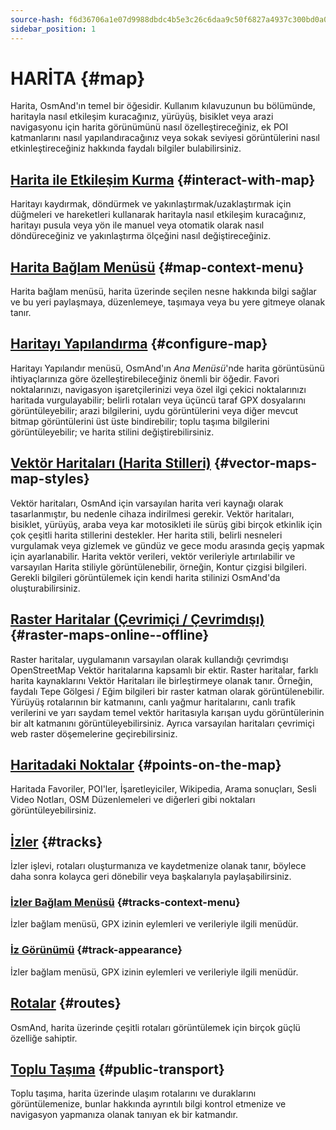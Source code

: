 ```yaml
---
source-hash: f6d36706a1e07d9988dbdc4b5e3c26c6daa9c50f6827a4937c300bd0a0b42708
sidebar_position: 1
---
```


# HARİTA {#map}

Harita, OsmAnd'ın temel bir öğesidir. Kullanım kılavuzunun bu bölümünde, haritayla nasıl etkileşim kuracağınız, yürüyüş, bisiklet veya arazi navigasyonu için harita görünümünü nasıl özelleştireceğiniz, ek POI katmanlarını nasıl yapılandıracağınız veya sokak seviyesi görüntülerini nasıl etkinleştireceğiniz hakkında faydalı bilgiler bulabilirsiniz.

## [Harita ile Etkileşim Kurma](./interact-with-map.md) {#interact-with-map}

Haritayı kaydırmak, döndürmek ve yakınlaştırmak/uzaklaştırmak için düğmeleri ve hareketleri kullanarak haritayla nasıl etkileşim kuracağınız, haritayı pusula veya yön ile manuel veya otomatik olarak nasıl döndüreceğiniz ve yakınlaştırma ölçeğini nasıl değiştireceğiniz.

## [Harita Bağlam Menüsü](./map-context-menu.md) {#map-context-menu}

Harita bağlam menüsü, harita üzerinde seçilen nesne hakkında bilgi sağlar ve bu yeri paylaşmaya, düzenlemeye, taşımaya veya bu yere gitmeye olanak tanır.

## [Haritayı Yapılandırma](./configure-map-menu.md) {#configure-map}

Haritayı Yapılandır menüsü, OsmAnd'ın *Ana Menüsü*'nde harita görüntüsünü ihtiyaçlarınıza göre özelleştirebileceğiniz önemli bir öğedir. Favori noktalarınızı, navigasyon işaretçilerinizi veya özel ilgi çekici noktalarınızı haritada vurgulayabilir; belirli rotaları veya üçüncü taraf GPX dosyalarını görüntüleyebilir; arazi bilgilerini, uydu görüntülerini veya diğer mevcut bitmap görüntülerini üst üste bindirebilir; toplu taşıma bilgilerini görüntüleyebilir; ve harita stilini değiştirebilirsiniz.

## [Vektör Haritaları (Harita Stilleri)](./vector-maps.md) {#vector-maps-map-styles}

Vektör haritaları, OsmAnd için varsayılan harita veri kaynağı olarak tasarlanmıştır, bu nedenle cihaza indirilmesi gerekir. Vektör haritaları, bisiklet, yürüyüş, araba veya kar motosikleti ile sürüş gibi birçok etkinlik için çok çeşitli harita stillerini destekler. Her harita stili, belirli nesneleri vurgulamak veya gizlemek ve gündüz ve gece modu arasında geçiş yapmak için ayarlanabilir. Harita vektör verileri, vektör verileriyle artırılabilir ve varsayılan Harita stiliyle görüntülenebilir, örneğin, Kontur çizgisi bilgileri. Gerekli bilgileri görüntülemek için kendi harita stilinizi OsmAnd'da oluşturabilirsiniz.

## [Raster Haritalar (Çevrimiçi / Çevrimdışı)](./raster-maps.md) {#raster-maps-online--offline}

Raster haritalar, uygulamanın varsayılan olarak kullandığı çevrimdışı OpenStreetMap Vektör haritalarına kapsamlı bir ektir. Raster haritalar, farklı harita kaynaklarını Vektör Haritaları ile birleştirmeye olanak tanır. Örneğin, faydalı Tepe Gölgesi / Eğim bilgileri bir raster katman olarak görüntülenebilir. Yürüyüş rotalarının bir katmanını, canlı yağmur haritalarını, canlı trafik verilerini ve yarı saydam temel vektör haritasıyla karışan uydu görüntülerinin bir alt katmanını görüntüleyebilirsiniz. Ayrıca varsayılan haritaları çevrimiçi web raster döşemelerine geçirebilirsiniz.

## [Haritadaki Noktalar](./point-layers-on-map.md) {#points-on-the-map}

Haritada Favoriler, POI'ler, İşaretleyiciler, Wikipedia, Arama sonuçları, Sesli Video Notları, OSM Düzenlemeleri ve diğerleri gibi noktaları görüntüleyebilirsiniz.

## [İzler](./tracks) {#tracks}

İzler işlevi, rotaları oluşturmanıza ve kaydetmenize olanak tanır, böylece daha sonra kolayca geri dönebilir veya başkalarıyla paylaşabilirsiniz.

### [İzler Bağlam Menüsü](./tracks/track-context-menu.md) {#tracks-context-menu}

İzler bağlam menüsü, GPX izinin eylemleri ve verileriyle ilgili menüdür.

### [İz Görünümü](./tracks/appearance.md) {#track-appearance}

İzler bağlam menüsü, GPX izinin eylemleri ve verileriyle ilgili menüdür.

## [Rotalar](./routes.md) {#routes}

OsmAnd, harita üzerinde çeşitli rotaları görüntülemek için birçok güçlü özelliğe sahiptir.

## [Toplu Taşıma](./public-transport.md) {#public-transport}

Toplu taşıma, harita üzerinde ulaşım rotalarını ve duraklarını görüntülemenize, bunlar hakkında ayrıntılı bilgi kontrol etmenize ve navigasyon yapmanıza olanak tanıyan ek bir katmandır.